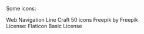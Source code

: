 Some icons:

Web Navigation Line Craft 50 icons
Freepik
by Freepik  
License: Flaticon Basic License 

